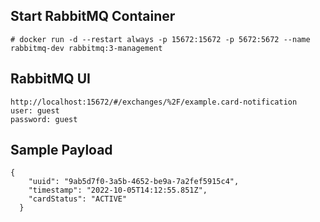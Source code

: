 ## Start RabbitMQ Container

```
# docker run -d --restart always -p 15672:15672 -p 5672:5672 --name rabbitmq-dev rabbitmq:3-management
```

## RabbitMQ UI

```
http://localhost:15672/#/exchanges/%2F/example.card-notification
user: guest
password: guest
```

## Sample Payload

```
{
    "uuid": "9ab5d7f0-3a5b-4652-be9a-7a2fef5915c4",
    "timestamp": "2022-10-05T14:12:55.851Z",
    "cardStatus": "ACTIVE"
  }
```